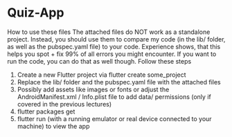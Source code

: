 # Quiz-App
How to use these files
The attached files do NOT work as a standalone project.
Instead, you should use them to compare my code (in the lib/ folder, as well as the 
pubspec.yaml file) to your code. Experience shows, that this helps you spot + fix 
99% of all errors you might encounter.
If you want to run the code, you can do that as well though. 
Follow these steps
1) Create a new Flutter project via flutter create some_project
2) Replace the lib/ folder and the pubspec.yaml file with the attached files
3) Possibly add assets like images or fonts or adjust the AndroidManifest.xml / 
Info.plist file to add data/ permissions (only if covered in the previous lectures)
4) flutter packages get
5) flutter run (with a running emulator or real device connected to your machine)
to view the app
